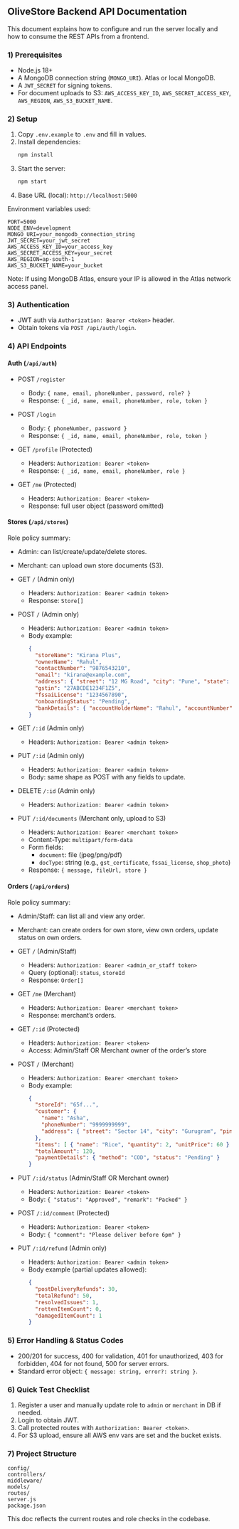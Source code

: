 ## OliveStore Backend API Documentation

This document explains how to configure and run the server locally and how to consume the REST APIs from a frontend.

### 1) Prerequisites
- Node.js 18+
- A MongoDB connection string (`MONGO_URI`). Atlas or local MongoDB.
- A `JWT_SECRET` for signing tokens.
- For document uploads to S3: `AWS_ACCESS_KEY_ID`, `AWS_SECRET_ACCESS_KEY`, `AWS_REGION`, `AWS_S3_BUCKET_NAME`.

### 2) Setup
1. Copy `.env.example` to `.env` and fill in values.
2. Install dependencies:
   ```bash
   npm install
   ```
3. Start the server:
   ```bash
   npm start
   ```
4. Base URL (local): `http://localhost:5000`

Environment variables used:

```env
PORT=5000
NODE_ENV=development
MONGO_URI=your_mongodb_connection_string
JWT_SECRET=your_jwt_secret
AWS_ACCESS_KEY_ID=your_access_key
AWS_SECRET_ACCESS_KEY=your_secret
AWS_REGION=ap-south-1
AWS_S3_BUCKET_NAME=your_bucket
```

Note: If using MongoDB Atlas, ensure your IP is allowed in the Atlas network access panel.

### 3) Authentication
- JWT auth via `Authorization: Bearer <token>` header.
- Obtain tokens via `POST /api/auth/login`.

### 4) API Endpoints

#### Auth (`/api/auth`)
- POST `/register`
  - Body: `{ name, email, phoneNumber, password, role? }`
  - Response: `{ _id, name, email, phoneNumber, role, token }`

- POST `/login`
  - Body: `{ phoneNumber, password }`
  - Response: `{ _id, name, email, phoneNumber, role, token }`

- GET `/profile` (Protected)
  - Headers: `Authorization: Bearer <token>`
  - Response: `{ _id, name, email, phoneNumber, role }`

- GET `/me` (Protected)
  - Headers: `Authorization: Bearer <token>`
  - Response: full user object (password omitted)

#### Stores (`/api/stores`)
Role policy summary:
- Admin: can list/create/update/delete stores.
- Merchant: can upload own store documents (S3).

- GET `/` (Admin only)
  - Headers: `Authorization: Bearer <admin token>`
  - Response: `Store[]`

- POST `/` (Admin only)
  - Headers: `Authorization: Bearer <admin token>`
  - Body example:
    ```json
    {
      "storeName": "Kirana Plus",
      "ownerName": "Rahul",
      "contactNumber": "9876543210",
      "email": "kirana@example.com",
      "address": { "street": "12 MG Road", "city": "Pune", "state": "MH", "pincode": "411001" },
      "gstin": "27ABCDE1234F1Z5",
      "fssaiLicense": "1234567890",
      "onboardingStatus": "Pending",
      "bankDetails": { "accountHolderName": "Rahul", "accountNumber": "1234567890", "bankName": "HDFC", "ifscCode": "HDFC0000001" }
    }
    ```

- GET `/:id` (Admin only)
  - Headers: `Authorization: Bearer <admin token>`

- PUT `/:id` (Admin only)
  - Headers: `Authorization: Bearer <admin token>`
  - Body: same shape as POST with any fields to update.

- DELETE `/:id` (Admin only)
  - Headers: `Authorization: Bearer <admin token>`

- PUT `/:id/documents` (Merchant only, upload to S3)
  - Headers: `Authorization: Bearer <merchant token>`
  - Content-Type: `multipart/form-data`
  - Form fields:
    - `document`: file (jpeg/png/pdf)
    - `docType`: string (e.g., `gst_certificate`, `fssai_license`, `shop_photo`)
  - Response: `{ message, fileUrl, store }`

#### Orders (`/api/orders`)
Role policy summary:
- Admin/Staff: can list all and view any order.
- Merchant: can create orders for own store, view own orders, update status on own orders.

- GET `/` (Admin/Staff)
  - Headers: `Authorization: Bearer <admin_or_staff token>`
  - Query (optional): `status`, `storeId`
  - Response: `Order[]`

- GET `/me` (Merchant)
  - Headers: `Authorization: Bearer <merchant token>`
  - Response: merchant’s orders.

- GET `/:id` (Protected)
  - Headers: `Authorization: Bearer <token>`
  - Access: Admin/Staff OR Merchant owner of the order’s store

- POST `/` (Merchant)
  - Headers: `Authorization: Bearer <merchant token>`
  - Body example:
    ```json
    {
      "storeId": "65f...",
      "customer": {
        "name": "Asha",
        "phoneNumber": "9999999999",
        "address": { "street": "Sector 14", "city": "Gurugram", "pincode": "122001" }
      },
      "items": [ { "name": "Rice", "quantity": 2, "unitPrice": 60 } ],
      "totalAmount": 120,
      "paymentDetails": { "method": "COD", "status": "Pending" }
    }
    ```

- PUT `/:id/status` (Admin/Staff OR Merchant owner)
  - Headers: `Authorization: Bearer <token>`
  - Body: `{ "status": "Approved", "remark": "Packed" }`

- POST `/:id/comment` (Protected)
  - Headers: `Authorization: Bearer <token>`
  - Body: `{ "comment": "Please deliver before 6pm" }`

- PUT `/:id/refund` (Admin only)
  - Headers: `Authorization: Bearer <admin token>`
  - Body example (partial updates allowed):
    ```json
    {
      "postDeliveryRefunds": 30,
      "totalRefund": 50,
      "resolvedIssues": 1,
      "rottenItemCount": 0,
      "damagedItemCount": 1
    }
    ```

### 5) Error Handling & Status Codes
- 200/201 for success, 400 for validation, 401 for unauthorized, 403 for forbidden, 404 for not found, 500 for server errors.
- Standard error object: `{ message: string, error?: string }`.

### 6) Quick Test Checklist
1. Register a user and manually update role to `admin` or `merchant` in DB if needed.
2. Login to obtain JWT.
3. Call protected routes with `Authorization: Bearer <token>`.
4. For S3 upload, ensure all AWS env vars are set and the bucket exists.

### 7) Project Structure
```
config/
controllers/
middleware/
models/
routes/
server.js
package.json
```

This doc reflects the current routes and role checks in the codebase.